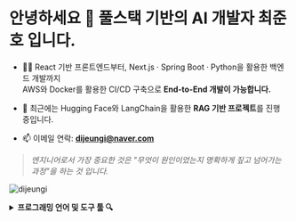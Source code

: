 <h1 align="left">안녕하세요 👀 풀스택 기반의 AI 개발자 최준호 입니다.</h1>

- 👨‍💻 React 기반 프론트엔드부터, Next.js · Spring Boot · Python을 활용한 백엔드 개발까지  
  AWS와 Docker를 활용한 CI/CD 구축으로 **End-to-End 개발이 가능합니다.**

- 🧠 최근에는 Hugging Face와 LangChain을 활용한 **RAG 기반 프로젝트**를 진행 중입니다.

- 📫 이메일 연락: **dijeungi@naver.com**

> *엔지니어로서 가장 중요한 것은 "무엇이 원인이었는지 명확하게 짚고 넘어가는 과정"을 하는 것 입니다.*

<p align="left">
  <img src="https://komarev.com/ghpvc/?username=dijeungi&label=Profile%20views&color=0e75b6&style=flat" alt="dijeungi" />
</p>

<details>
<summary><b>프로그래밍 언어 및 도구 툴 🔍</b></summary><br>

<img align="left" src="https://raw.githubusercontent.com/dijeungi/dijeungi/main/img/React.png" height="30px" style="padding-right: 10px"/>
<img align="left" src="https://raw.githubusercontent.com/dijeungi/dijeungi/main/img/Next.js.png" height="30px" style="padding-right: 10px"/>
<img align="left" src="https://raw.githubusercontent.com/dijeungi/dijeungi/main/img/Javascript.png" height="30px" style="padding-right: 10px"/>
<img align="left" src="https://raw.githubusercontent.com/dijeungi/dijeungi/main/img/Redux.png" height="30px" style="padding-right: 10px"/>
<img align="left" src="https://raw.githubusercontent.com/dijeungi/dijeungi/main/img/Zustand1.png" height="30px" style="padding-right: 10px"/>

<img align="left" src="https://raw.githubusercontent.com/dijeungi/dijeungi/main/img/Java.png" height="30px" style="padding-right: 10px"/>
<img align="left" src="https://raw.githubusercontent.com/dijeungi/dijeungi/main/img/SpringBoot.png" height="30px" style="padding-right: 10px"/>
<img align="left" src="https://raw.githubusercontent.com/dijeungi/dijeungi/main/img/Python.png" height="30px" style="padding-right: 10px"/>

<img align="left" src="https://raw.githubusercontent.com/dijeungi/dijeungi/main/img/Cuda.png" height="30px" style="padding-right: 10px"/>
<img align="left" src="https://raw.githubusercontent.com/dijeungi/dijeungi/main/img/PyTorch.png" height="30px" style="padding-right: 10px"/>
<img align="left" src="https://raw.githubusercontent.com/dijeungi/dijeungi/main/img/WebSocket.png" height="30px" style="padding-right: 10px"/>
<img align="left" src="https://raw.githubusercontent.com/dijeungi/dijeungi/main/img/LangChain2.png" height="30px" style="padding-right: 10px"/>

<img align="left" src="https://raw.githubusercontent.com/dijeungi/dijeungi/main/img/AWS.png" height="30px" style="padding-right: 10px"/>
<img align="left" src="https://raw.githubusercontent.com/dijeungi/dijeungi/main/img/Docker.png" height="30px" style="padding-right: 10px"/>
<img align="left" src="https://raw.githubusercontent.com/dijeungi/dijeungi/main/img/GithubActions.png" height="30px" style="padding-right: 10px"/>
<img align="left" src="https://raw.githubusercontent.com/dijeungi/dijeungi/main/img/CloudFlare.png" height="30px" style="padding-right: 10px"/>

<img align="left" src="https://raw.githubusercontent.com/dijeungi/dijeungi/main/img/MySQL.png" height="30px" style="padding-right: 10px"/>
<img align="left" src="https://raw.githubusercontent.com/dijeungi/dijeungi/main/img/PostgreSQL.png" height="30px" style="padding-right: 10px"/>
<img align="left" src="https://raw.githubusercontent.com/dijeungi/dijeungi/main/img/Redis.png" height="30px" style="padding-right: 10px"/>

</details>


